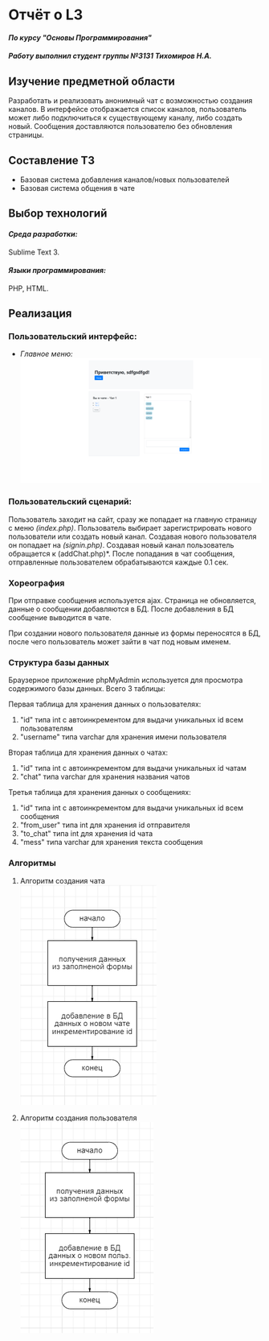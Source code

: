 # Отчёт о L3
#### *По курсу "Основы Программирования"*
#### *Работу выполнил студент группы №3131 Тихомиров Н.А.*


## Изучение предметной области

Разработать и реализовать анонимный чат с возможностью создания каналов. В интерфейсе отображается список каналов, пользователь может либо подключиться к существующему каналу, либо создать новый. Сообщения доставляются пользователю без обновления страницы.


## Составление ТЗ

- Базовая система добавления каналов/новых пользователей
- Базовая система общения в чате


## Выбор технологий

#### *Среда разработки:*
Sublime Text 3.

#### *Языки программирования:*
PHP, HTML.

## Реализация

### Пользовательский интерфейс:
- *Главное меню:*                                                                                           
  ![](гм.png)

### Пользовательский сценарий:

Пользователь заходит на сайт, сразу же попадает на главную страницу с меню *(index.php)*. Пользователь выбирает зарегистрировать нового пользователи или создать новый канал. Создавая нового пользователя он попадает на *(signin.php)*. Создавая новый канал пользователь обращается к (addChat.php)*.
После попадания в чат сообщения, отправленные пользователем обрабатываются каждые 0.1 сек.


### Хореография

При отправке сообщения используется ajax. Страница не обновляется, данные о сообщении добавляются в БД. После добавления в БД сообщение выводится в чате.

При создании нового пользователя данные из формы переносятся в БД, после чего пользователь может зайти в чат под новым именем.


### Структура базы данных

Браузерное приложение phpMyAdmin используется для просмотра содержимого базы данных. Всего 3 таблицы:

Первая таблица для хранения данных о пользователях:
1. "id" типа int с автоинкрементом для выдачи уникальных id всем пользователям
2. "username" типа varchar для хранения имени пользователя

Вторая таблица для хранения данных о чатах:
1. "id" типа int с автоинкрементом для выдачи уникальных id чатам
2. "chat" типа varchar для хранения названия чатов

Третья таблица для хранения данных о сообщениях:
1. "id" типа int с автоинкрементом для выдачи уникальных id всем сообщения
2. "from_user" типа int для хранения id отправителя
3. "to_chat" типа int для хранения id чата
4. "mess" типа varchar для хранения текста сообщения


### Алгоритмы
1. Алгоритм создания чата             
![](сч.png)

2. Алгоритм создания пользователя                                                                      
![](сп.png)
